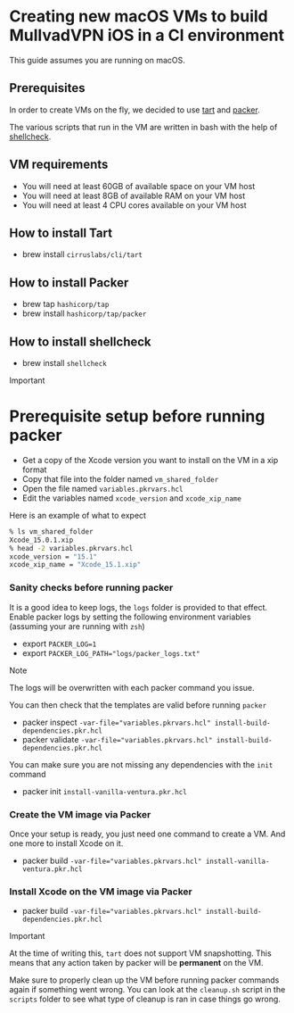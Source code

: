 # Creating new macOS VMs to build MullvadVPN iOS in a CI environment
This guide assumes you are running on macOS.
## Prerequisites
In order to create VMs on the fly, we decided to use [tart](https://tart.run/) and [packer](https://developer.hashicorp.com/packer).

The various scripts that run in the VM are written in bash with the help of [shellcheck](shellcheck.net).

## VM requirements
- You will need at least 60GB of available space on your VM host
- You will need at least 8GB of available RAM on your VM host
- You will need at least 4 CPU cores available on your VM host

## How to install Tart
- brew install `cirruslabs/cli/tart`

## How to install Packer
- brew tap `hashicorp/tap`
- brew install `hashicorp/tap/packer`

## How to install shellcheck
- brew install `shellcheck`

> [!IMPORTANT] 
> # Prerequisite setup before running packer
> - Get a copy of the Xcode version you want to install on the VM in a xip format
> - Copy that file into the folder named `vm_shared_folder`
> - Open the file named `variables.pkrvars.hcl`
> - Edit the variables named `xcode_version` and `xcode_xip_name`

Here is an example of what to expect
```bash
% ls vm_shared_folder
Xcode_15.0.1.xip
% head -2 variables.pkrvars.hcl
xcode_version = "15.1"
xcode_xip_name = "Xcode_15.1.xip"
```

### Sanity checks before running packer
It is a good idea to keep logs, the `logs` folder is provided to that effect.
Enable packer logs by setting the following environment variables (assuming your are running with `zsh`)
- export `PACKER_LOG=1`
- export `PACKER_LOG_PATH="logs/packer_logs.txt"`

> [!NOTE] 
> The logs will be overwritten with each packer command you issue.

You can then check that the templates are valid before running `packer` 
- packer inspect `-var-file="variables.pkrvars.hcl" install-build-dependencies.pkr.hcl`
- packer validate `-var-file="variables.pkrvars.hcl" install-build-dependencies.pkr.hcl`

You can make sure you are not missing any dependencies with the `init` command
- packer init `install-vanilla-ventura.pkr.hcl`

### Create the VM image via Packer
Once your setup is ready, you just need one command to create a VM. And one more to install Xcode on it.
- packer build `-var-file="variables.pkrvars.hcl" install-vanilla-ventura.pkr.hcl`

### Install Xcode on the VM image via Packer
- packer build `-var-file="variables.pkrvars.hcl" install-build-dependencies.pkr.hcl`

> [!IMPORTANT]
> At the time of writing this, `tart` does not support VM snapshotting. This means that any action taken by packer will be **permanent** on the VM.

Make sure to properly clean up the VM before running packer commands again if something went wrong.
You can look at the `cleanup.sh` script in the `scripts` folder to see what type of cleanup is ran in case things go wrong.